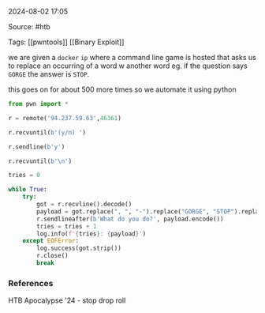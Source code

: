
2024-08-02 17:05

Source: #htb 

Tags: [[pwntools]] [[Binary Exploit]]

we are given a `docker` `ip` where a command line game is hosted that asks us to replace an occurring of a word w another word eg. if the question says `GORGE` the answer is `STOP`.

this goes on for about 500 more times so we automate it using python

```python
from pwn import *

r = remote('94.237.59.63',46361)

r.recvuntil(b'(y/n) ')

r.sendline(b'y')

r.recvuntil(b'\n')

tries = 0

while True:
    try:
        got = r.recvline().decode()
        payload = got.replace(", ", "-").replace("GORGE", "STOP").replace("PHREAK", "DROP").replace("FIRE", "ROLL").strip()
        r.sendlineafter(b'What do you do?', payload.encode())
        tries = tries + 1
        log.info(f'{tries}: {payload}')
    except EOFError:
        log.success(got.strip())
        r.close()
        break
```

### References

HTB Apocalypse '24 -  stop drop roll